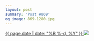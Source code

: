 ```yaml
---
layout: post
summary: 'Post #869'
og_image: 869-1280.jpg
---
```


<p>
 <time>
  <a href="/869">
   {{ page.date | date: "%B %-d, %Y" }}
  </a>
 </time>
 <a href="/869">
  <img data-taken="7/3/2019" sizes="(min-width: 700px) 50vw, calc(100vw - 2rem)" src="{{ site.assets_url }}/869-640.jpg" srcset="{{ site.assets_url }}/869-320.jpg 320w, {{ site.assets_url }}/869-640.jpg 640w, {{ site.assets_url }}/869-960.jpg 960w, {{ site.assets_url }}/869-1280.jpg 1280w"/>
 </a>
</p>
